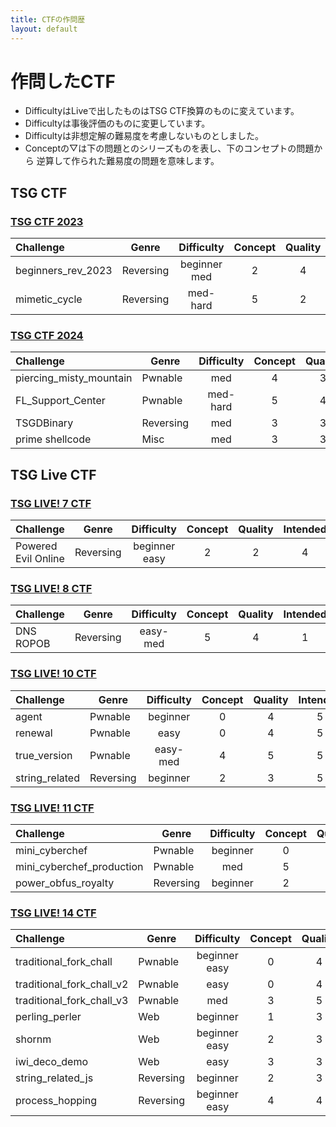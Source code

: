 ```yaml
---
title: CTFの作問歴
layout: default
---
```


<!-- Google Analytics -->
<script async src="https://www.googletagmanager.com/gtag/js?id=G-JFPTPL2QDM"></script>
<script>
  window.dataLayer = window.dataLayer || [];
  function gtag(){dataLayer.push(arguments);}
  gtag('js', new Date());

  gtag('config', 'G-JFPTPL2QDM');
</script>

<script>
document.addEventListener('DOMContentLoaded', () => {
  const tables = document.querySelectorAll('table');
  if (!tables.length) return;

  tables.forEach(table => {

    table.style.borderCollapse = 'collapse';
    table.style.width = '100%';

    const cells = table.querySelectorAll('th, td');
    cells.forEach(cell => {
      cell.style.borderTop = '1px solid #d0d7de';
      cell.style.borderBottom = '1px solid #d0d7de';
      cell.style.padding = '6px 10px';
      cell.style.textAlign = cell.tagName === 'TH' ? 'left' : '';
    });

    const headers = Array.from(table.querySelectorAll('tr:first-child th, thead th'));
    const targetCols = headers
      .map((th, i) => /^(concept|quality|intended)$/i.test(th.textContent.trim()) ? i : -1)
      .filter(i => i >= 0);

    const rows = Array.from(table.querySelectorAll('tbody tr')).length
      ? Array.from(table.querySelectorAll('tbody tr'))
      : Array.from(table.querySelectorAll('tr')).slice(1);

    rows.forEach(tr => {
      targetCols.forEach(idx => {
        const td = tr.cells[idx];
        if (!td) return;
        const n = parseInt(td.textContent.trim(), 10);
        if (Number.isFinite(n)) {
          const clamped = Math.max(0, Math.min(5, n));
          if (clamped === 0) {
            td.textContent = '▽';
            td.style.color = '#555';
            td.style.textAlign = 'center';
            td.style.fontSize = '1.1em';
          } else {
            td.textContent = '★'.repeat(clamped) + '☆'.repeat(5 - clamped);
            td.style.whiteSpace = 'nowrap';
          }
        }
      });
    });
  });
});
</script>

# 作問したCTF

- DifficultyはLiveで出したものはTSG CTF換算のものに変えています。
- Difficultyは事後評価のものに変更しています。
- Difficultyは非想定解の難易度を考慮しないものとしました。
- Conceptの▽は下の問題とのシリーズものを表し、下のコンセプトの問題から
逆算して作られた難易度の問題を意味します。

## TSG CTF

### [TSG CTF 2023](https://github.com/tsg-ut/tsgctf2023)

|Challenge|Genre|Difficulty|Concept|Quality|Intended|
|:--------|-----|:--------:|:-----:|:-----:|:--------:|
|beginners_rev_2023|Reversing|beginner med|2|4|5|
|mimetic_cycle|Reversing|med-hard|5|2|5|

### [TSG CTF 2024](https://github.com/tsg-ut/tsgctf2024)

|Challenge|Genre|Difficulty|Concept|Quality|Intended|
|:--------|-----|:--------:|:-----:|:-----:|:--------:|
|piercing_misty_mountain|Pwnable|med|4|3|1|
|FL_Support_Center|Pwnable|med-hard|5|4|2|
|TSGDBinary|Reversing|med|3|3|4|
|prime shellcode|Misc|med|3|3|4|

## TSG Live CTF

### [TSG LIVE! 7 CTF](https://github.com/tsg-ut/tsg-live-ctf-7)

|Challenge|Genre|Difficulty|Concept|Quality|Intended|
|:--------|-----|:--------:|:-----:|:-----:|:--------:|
|Powered Evil Online|Reversing|beginner easy|2|2|4|

### [TSG LIVE! 8 CTF](https://github.com/tsg-ut/tsg-live-ctf-8)

|Challenge|Genre|Difficulty|Concept|Quality|Intended|
|:--------|-----|:--------:|:-----:|:-----:|:--------:|
|DNS ROPOB|Reversing|easy-med|5|4|1|

### [TSG LIVE! 10 CTF](https://github.com/tsg-ut/tsg-live-ctf-10)

|Challenge|Genre|Difficulty|Concept|Quality|Intended|
|:--------|-----|:--------:|:-----:|:-----:|:--------:|
|agent|Pwnable|beginner|0|4|5|
|renewal|Pwnable|easy|0|4|5|
|true_version|Pwnable|easy-med|4|5|5|
|string_related|Reversing|beginner|2|3|5|

### [TSG LIVE! 11 CTF](https://github.com/tsg-ut/tsg-live-ctf-11)

|Challenge|Genre|Difficulty|Concept|Quality|Intended|
|:--------|-----|:--------:|:-----:|:-----:|:--------:|
|mini_cyberchef|Pwnable|beginner|0|4|5|
|mini_cyberchef_production|Pwnable|med|5|5|5|
|power_obfus_royalty|Reversing|beginner|2|3|5|

### [TSG LIVE! 14 CTF](https://github.com/tsg-ut/tsg-live-ctf-14)

|Challenge|Genre|Difficulty|Concept|Quality|Intended|
|:--------|-----|:--------:|:-----:|:-----:|:--------:|
|traditional_fork_chall|Pwnable|beginner easy|0|4|5|
|traditional_fork_chall_v2|Pwnable|easy|0|4|5|
|traditional_fork_chall_v3|Pwnable|med|3|5|5|
|perling_perler|Web|beginner|1|3|5|
|shornm|Web|beginner easy|2|3|2|
|iwi_deco_demo|Web|easy|3|3|3|
|string_related_js|Reversing|beginner|2|3|5|
|process_hopping|Reversing|beginner easy|4|4|5|
